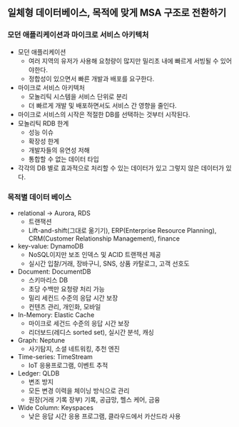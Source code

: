 ## 일체형 데이터베이스, 목적에 맞게 MSA 구조로 전환하기
### 모던 애플리케이션과 마이크로 서비스 아키텍처
- 모던 애플리케이션
  - 여러 지역의 유저가 사용해 요청량이 많지만 밀리초 내에 빠르게 서빙될 수 있어야한다.
  - 정합성이 있으면서 빠른 개발과 배포를 요구한다.
- 마이크로 서비스 아키텍처
  - 모놀리틱 시스템을 서비스 단위로 분리
  - 더 빠르게 개발 및 배포하면서도 서비스 간 영향을 줄인다.
- 마이크로 서비스의 시작은 적절한 DB를 선택하는 것부터 시작된다.  
- 모놀리틱 RDB 한계
  - 성능 이슈
  - 확장성 한계
  - 개발자들의 유연성 저해
  - 통합할 수 없는 데이터 타입
- 각각의 DB 별로 효과적으로 처리할 수 있는 데이터가 있고 그렇지 않은 데이터가 있다.

### 목적별 데이터 베이스
- relational -> Aurora, RDS
  - 트랜잭션
  - Lift-and-shift(그대로 옮기기), ERP(Enterprise Resource Planning), CRM(Customer Relationship Management), finance
- key-value: DynamoDB
  - NoSQL이지만 보조 인덱스 및 ACID 트랜잭션 제공
  - 실시간 입찰/거래, 장바구니, SNS, 상품 카탈로그, 고객 선호도
- Document: DocumentDB
  - 스키마리스 DB
  - 초당 수백만 요청량 처리 가능
  - 밀리 세컨드 수준의 응답 시간 보장
  - 컨텐츠 관리, 개인화, 모바일
- In-Memory: Elastic Cache
  - 마이크로 세건드 수준의 응답 시간 보장
  - 리더보드(레디스 sorted set), 실시간 분석, 캐싱
- Graph: Neptune
  - 사기탐지, 소셜 네트워킹, 추천 엔진
- Time-series: TimeStream
  - IoT 응용프로그램, 이벤트 추적
- Ledger: QLDB
  - 변조 방지
  - 모든 변경 이력을 체이닝 방식으로 관리
  - 원장(거래 기록 장부) 기록, 공급망, 헬스 케어, 금융
- Wide Column: Keyspaces
  - 낮은 응답 시간 응용 프로그램, 클라우드에서 카산드라 사용

